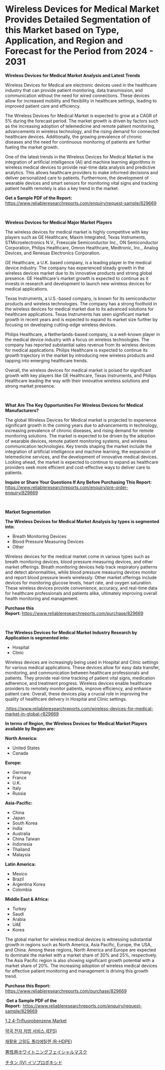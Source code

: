 <p><h1>Wireless Devices for Medical Market Provides Detailed Segmentation of this Market based on Type, Application, and Region and Forecast for the Period from 2024 - 2031</h1></p><p><strong>Wireless Devices for Medical Market Analysis and Latest Trends</strong></p>
<p><p>Wireless Devices for Medical are electronic devices used in the healthcare industry that can provide patient monitoring, data transmission, and communication without the need for wired connections. These devices allow for increased mobility and flexibility in healthcare settings, leading to improved patient care and efficiency.</p><p>The Wireless Devices for Medical Market is expected to grow at a CAGR of 5% during the forecast period. The market growth is driven by factors such as the increasing adoption of telemedicine and remote patient monitoring, advancements in wireless technology, and the rising demand for connected healthcare devices. Additionally, the growing prevalence of chronic diseases and the need for continuous monitoring of patients are further fueling the market growth.</p><p>One of the latest trends in the Wireless Devices for Medical Market is the integration of artificial intelligence (AI) and machine learning algorithms in wireless medical devices to provide real-time data analysis and predictive analytics. This allows healthcare providers to make informed decisions and deliver personalized care to patients. Furthermore, the development of wearable devices and smart sensors for monitoring vital signs and tracking patient health remotely is also a key trend in the market.</p></p>
<p><strong>Get a Sample PDF of the Report:&nbsp;</strong> <a href="https://www.reliableresearchreports.com/enquiry/request-sample/829669">https://www.reliableresearchreports.com/enquiry/request-sample/829669</a></p>
<p>&nbsp;</p>
<p><strong>Wireless Devices for Medical Major Market Players</strong></p>
<p><p>The wireless devices for medical market is highly competitive with key players such as GE Healthcare, Maxim Integrated, Texas Instruments, STMicroelectronics N.V., Freescale Semiconductor Inc., ON Semiconductor Corporation, Philips Healthcare, Omron Healthcare, Medtronic, Inc., Analog Devices, and Renesas Electronics Corporation.</p><p>GE Healthcare, a U.K. based company, is a leading player in the medical device industry. The company has experienced steady growth in the wireless devices market due to its innovative products and strong global presence. GE Healthcare's market growth is expected to continue as it invests in research and development to launch new wireless devices for medical applications.</p><p>Texas Instruments, a U.S.-based company, is known for its semiconductor products and wireless technologies. The company has a strong foothold in the wireless devices for medical market due to its advanced solutions for healthcare applications. Texas Instruments has seen significant market growth in recent years and is expected to expand its market size further by focusing on developing cutting-edge wireless devices.</p><p>Philips Healthcare, a Netherlands-based company, is a well-known player in the medical device industry with a focus on wireless technologies. The company has reported substantial sales revenue from its wireless devices for medical applications. Philips Healthcare is expected to continue its growth trajectory in the market by introducing new wireless products and tapping into emerging healthcare trends.</p><p>Overall, the wireless devices for medical market is poised for significant growth with key players like GE Healthcare, Texas Instruments, and Philips Healthcare leading the way with their innovative wireless solutions and strong market presence.</p></p>
<p>&nbsp;</p>
<p><strong>What Are The Key Opportunities For Wireless Devices for Medical Manufacturers?</strong></p>
<p><p>The global Wireless Devices for Medical market is projected to experience significant growth in the coming years due to advancements in technology, increasing prevalence of chronic diseases, and rising demand for remote monitoring solutions. The market is expected to be driven by the adoption of wearable devices, remote patient monitoring systems, and wireless communication technologies. Key trends shaping the market include the integration of artificial intelligence and machine learning, the expansion of telemedicine services, and the development of innovative medical devices. Looking ahead, the market is expected to continue to expand as healthcare providers seek more efficient and cost-effective ways to deliver care to patients.</p></p>
<p><strong>Inquire or Share Your Questions If Any Before Purchasing This Report:</strong> <a href="https://www.reliableresearchreports.com/enquiry/pre-order-enquiry/829669">https://www.reliableresearchreports.com/enquiry/pre-order-enquiry/829669</a></p>
<p>&nbsp;</p>
<p><strong>Market Segmentation</strong></p>
<p><strong>The Wireless Devices for Medical Market Analysis by types is segmented into:</strong></p>
<p><ul><li>Breath Monitoring Devices</li><li>Blood Pressure Measuring Devices</li><li>Other</li></ul></p>
<p><p>Wireless devices for the medical market come in various types such as breath monitoring devices, blood pressure measuring devices, and other market offerings. Breath monitoring devices help track respiratory patterns and detect abnormalities, while blood pressure measuring devices monitor and report blood pressure levels wirelessly. Other market offerings include devices for monitoring glucose levels, heart rate, and oxygen saturation. These wireless devices provide convenience, accuracy, and real-time data for healthcare professionals and patients alike, ultimately improving overall health monitoring and management.</p></p>
<p><strong>Purchase this Report:&nbsp;</strong><a href="https://www.reliableresearchreports.com/purchase/829669">https://www.reliableresearchreports.com/purchase/829669</a></p>
<p>&nbsp;</p>
<p><strong>The Wireless Devices for Medical Market Industry Research by Application is segmented into:</strong></p>
<p><ul><li>Hospital</li><li>Clinic</li></ul></p>
<p><p>Wireless devices are increasingly being used in Hospital and Clinic settings for various medical applications. These devices allow for easy data transfer, monitoring, and communication between healthcare professionals and patients. They provide real-time tracking of patient vital signs, medication adherence, and treatment progress. Wireless devices enable healthcare providers to remotely monitor patients, improve efficiency, and enhance patient care. Overall, these devices play a crucial role in improving the quality of healthcare delivery in Hospital and Clinic settings.</p></p>
<p><a href="https://www.reliableresearchreports.com/wireless-devices-for-medical-market-in-global-r829669">&nbsp;https://www.reliableresearchreports.com/wireless-devices-for-medical-market-in-global-r829669</a></p>
<p><strong>In terms of Region, the Wireless Devices for Medical Market Players available by Region are:</strong></p>
<p>
    <p> <strong> North America: </strong>
        <ul>
            <li>United States</li>
            <li>Canada</li>
        </ul>
        </p> 
    <p> <strong> Europe: </strong>
        <ul>
            <li>Germany</li>
            <li>France</li>
            <li>U.K.</li>
            <li>Italy</li>
            <li>Russia</li>
        </ul>
        </p> 
    <p> <strong> Asia-Pacific: </strong>
        <ul>
            <li>China</li>
            <li>Japan</li>
            <li>South Korea</li>
            <li>India</li>
            <li>Australia</li>
            <li>China Taiwan</li>
            <li>Indonesia</li>
            <li>Thailand</li>
            <li>Malaysia</li>
        </ul>
        </p> 
    <p> <strong> Latin America: </strong>
        <ul>
            <li>Mexico</li>
            <li>Brazil</li>
            <li>Argentina Korea</li>
            <li>Colombia</li>
        </ul>
        </p> 
    <p> <strong> Middle East & Africa: </strong>
        <ul>
            <li>Turkey</li>
            <li>Saudi</li>
            <li>Arabia</li>
            <li>UAE</li>
            <li>Korea</li>
        </ul>
    </p>
    </p>
<p><p>The global market for wireless medical devices is witnessing substantial growth in regions such as North America, Asia Pacific, Europe, the USA, and China. Among these regions, North America and Europe are expected to dominate the market with a market share of 30% and 25%, respectively. The Asia Pacific region is also showing significant growth potential with a market share of 20%. The increasing adoption of wireless medical devices for effective patient monitoring and management is driving this growth trend.</p></p>
<p><strong>Purchase this Report: </strong><a href="https://www.reliableresearchreports.com/purchase/829669">https://www.reliableresearchreports.com/purchase/829669</a></p>
<p>&nbsp;<strong>Get a Sample PDF of the Report:&nbsp;&nbsp;</strong><a href="https://www.reliableresearchreports.com/enquiry/request-sample/829669">https://www.reliableresearchreports.com/enquiry/request-sample/829669</a></p>
<p><strong></strong></p>
<p><p><a href="https://github.com/julyju69/Market-Research-Report-List-3/blob/main/124-trifluorobenzene-market.md">1,2,4-Trifluorobenzene Market</a></p><p><a href="https://github.com/gambitz1998/Market-Research-Report-List-1/blob/main/157519097827.md">약국 전자 처방 서비스 (EPS)</a></p><p><a href="https://github.com/nhaiquang84/Market-Research-Report-List-1/blob/main/340432097828.md">재활용 고밀도 폴리에틸렌 (R-HDPE)</a></p><p><a href="https://github.com/roulaayoub-saad/Market-Research-Report-List-1/blob/main/4762756104315.md">男性用ホワイトニングフェイシャルマスク</a></p><p><a href="https://medium.com/@jacksonwiza1924/%E3%83%81%E3%82%BF%E3%83%B3-iv-%E3%82%A4%E3%82%BD%E3%83%97%E3%83%AD%E3%83%94%E3%83%AB%E9%85%B8%E3%81%AF-%E5%B8%82%E5%A0%B4%E5%8B%95%E5%90%91-%E6%88%90%E9%95%B7-2024%E5%B9%B4%E3%81%8B%E3%82%892031%E5%B9%B4%E3%81%BE%E3%81%A7%E3%81%AE%E4%BA%88%E6%B8%AC%E3%81%AB%E9%96%A2%E3%81%99%E3%82%8B%E5%B8%82%E5%A0%B4%E6%B4%9E%E5%AF%9F%E3%81%A7%E3%81%99-4814b30c8cb8">チタン (IV) イソプロポキシド</a></p></p>